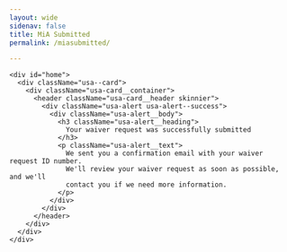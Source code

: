 ```yaml
---
layout: wide
sidenav: false
title: MiA Submitted
permalink: /miasubmitted/

---
```


    <div id="home">
      <div className="usa--card">
        <div className="usa-card__container">
          <header className="usa-card__header skinnier">
            <div className="usa-alert usa-alert--success">
              <div className="usa-alert__body">
                <h3 className="usa-alert__heading">
                  Your waiver request was successfully submitted
                </h3>
                <p className="usa-alert__text">
                  We sent you a confirmation email with your waiver request ID number.
                  We'll review your waiver request as soon as possible, and we'll 
				  contact you if we need more information.
                </p>
              </div>
            </div>
          </header>
        </div>
      </div>
    </div>
